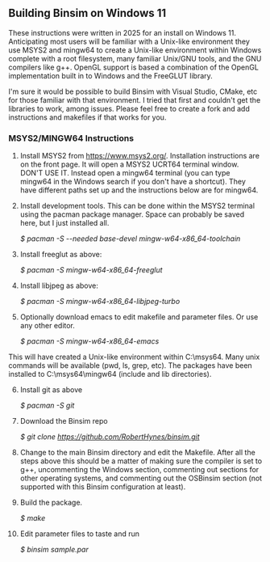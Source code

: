 ## Building Binsim on Windows 11

These instructions were written in 2025 for an install on Windows 11. Anticipating most users will be familiar with a Unix-like environment they use MSYS2 and mingw64 to create a Unix-like environment within Windows complete with a root filesystem, many familiar Unix/GNU tools, and the GNU compilers like g++. OpenGL support is based a combination of the OpenGL implementation built in to Windows and the FreeGLUT library.

I'm sure it would be possible to build Binsim with Visual Studio, CMake, etc for those familiar with that environment. I tried that first and couldn't get the libraries to work, among issues. Please feel free to create a fork and add instructions and makefiles if that works for you.

### MSYS2/MINGW64 Instructions

1. Install MSYS2 from https://www.msys2.org/. Installation instructions are on the front page. It will open a MSYS2 UCRT64 terminal window. DON'T USE IT. Instead open a mingw64 terminal (you can type mingw64 in the Windows search if you don't have a shortcut). They have different paths set up and the instructions below are for mingw64.

2. Install development tools. This can be done within the MSYS2 terminal using the pacman package manager. Space can probably be saved here, but I just installed all.

   *$ pacman -S --needed base-devel mingw-w64-x86_64-toolchain*

3. Install freeglut as above:

   *$ pacman -S mingw-w64-x86_64-freeglut*

4. Install libjpeg as above:

   *$ pacman -S mingw-w64-x86_64-libjpeg-turbo*

5. Optionally download emacs to edit makefile and parameter files. Or use any other editor.

   *$ pacman -S mingw-w64-x86_64-emacs*

This will have created a Unix-like environment within C:\msys64. Many unix commands will be available (pwd, ls, grep, etc). The packages have been installed to C:\msys64\mingw64 (include and lib directories).

6. Install git as above

   *$ pacman -S git*

7. Download the Binsim repo

   *$ git clone https://github.com/RobertHynes/binsim.git*

8. Change to the main Binsim directory and edit the Makefile. After all the steps above this should be a matter of making sure the compiler is set to g++, uncommenting the Windows section, commenting out sections for other operating systems, and commenting out the OSBinsim section (not supported with this Binsim configuration at least). 

9. Build the package.

   *$ make*

10. Edit parameter files to taste and run

    *$ binsim sample.par*






